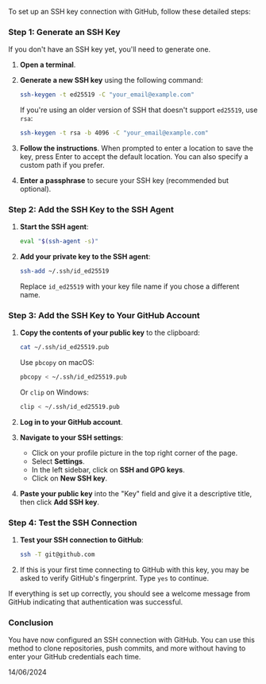 To set up an SSH key connection with GitHub, follow these detailed steps:

### Step 1: Generate an SSH Key
If you don't have an SSH key yet, you'll need to generate one.

1. **Open a terminal**.
2. **Generate a new SSH key** using the following command:
   ```bash
   ssh-keygen -t ed25519 -C "your_email@example.com"
   ```
   If you're using an older version of SSH that doesn't support `ed25519`, use `rsa`:
   ```bash
   ssh-keygen -t rsa -b 4096 -C "your_email@example.com"
   ```

3. **Follow the instructions**. When prompted to enter a location to save the key, press Enter to accept the default location. You can also specify a custom path if you prefer.

4. **Enter a passphrase** to secure your SSH key (recommended but optional).

### Step 2: Add the SSH Key to the SSH Agent
1. **Start the SSH agent**:
   ```bash
   eval "$(ssh-agent -s)"
   ```

2. **Add your private key to the SSH agent**:
   ```bash
   ssh-add ~/.ssh/id_ed25519
   ```
   Replace `id_ed25519` with your key file name if you chose a different name.

### Step 3: Add the SSH Key to Your GitHub Account
1. **Copy the contents of your public key** to the clipboard:
   ```bash
   cat ~/.ssh/id_ed25519.pub
   ```
   Use `pbcopy` on macOS:
   ```bash
   pbcopy < ~/.ssh/id_ed25519.pub
   ```
   Or `clip` on Windows:
   ```bash
   clip < ~/.ssh/id_ed25519.pub
   ```

2. **Log in to your GitHub account**.
3. **Navigate to your SSH settings**:
   - Click on your profile picture in the top right corner of the page.
   - Select **Settings**.
   - In the left sidebar, click on **SSH and GPG keys**.
   - Click on **New SSH key**.

4. **Paste your public key** into the "Key" field and give it a descriptive title, then click **Add SSH key**.

### Step 4: Test the SSH Connection
1. **Test your SSH connection to GitHub**:
   ```bash
   ssh -T git@github.com
   ```

2. If this is your first time connecting to GitHub with this key, you may be asked to verify GitHub's fingerprint. Type `yes` to continue.

If everything is set up correctly, you should see a welcome message from GitHub indicating that authentication was successful.

### Conclusion
You have now configured an SSH connection with GitHub. You can use this method to clone repositories, push commits, and more without having to enter your GitHub credentials each time.

14/06/2024
